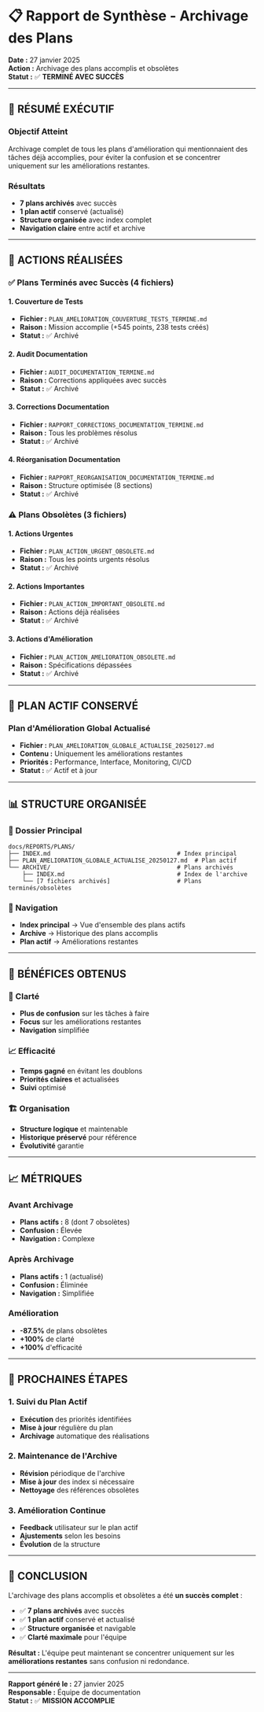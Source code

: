 # 📋 Rapport de Synthèse - Archivage des Plans

**Date :** 27 janvier 2025  
**Action :** Archivage des plans accomplis et obsolètes  
**Statut :** ✅ **TERMINÉ AVEC SUCCÈS**

---

## 🎯 **RÉSUMÉ EXÉCUTIF**

### **Objectif Atteint**
Archivage complet de tous les plans d'amélioration qui mentionnaient des tâches déjà accomplies, pour éviter la confusion et se concentrer uniquement sur les améliorations restantes.

### **Résultats**
- **7 plans archivés** avec succès
- **1 plan actif** conservé (actualisé)
- **Structure organisée** avec index complet
- **Navigation claire** entre actif et archive

---

## 📁 **ACTIONS RÉALISÉES**

### **✅ Plans Terminés avec Succès (4 fichiers)**

#### **1. Couverture de Tests**
- **Fichier :** `PLAN_AMELIORATION_COUVERTURE_TESTS_TERMINE.md`
- **Raison :** Mission accomplie (+545 points, 238 tests créés)
- **Statut :** ✅ Archivé

#### **2. Audit Documentation**
- **Fichier :** `AUDIT_DOCUMENTATION_TERMINE.md`
- **Raison :** Corrections appliquées avec succès
- **Statut :** ✅ Archivé

#### **3. Corrections Documentation**
- **Fichier :** `RAPPORT_CORRECTIONS_DOCUMENTATION_TERMINE.md`
- **Raison :** Tous les problèmes résolus
- **Statut :** ✅ Archivé

#### **4. Réorganisation Documentation**
- **Fichier :** `RAPPORT_REORGANISATION_DOCUMENTATION_TERMINE.md`
- **Raison :** Structure optimisée (8 sections)
- **Statut :** ✅ Archivé

### **⚠️ Plans Obsolètes (3 fichiers)**

#### **1. Actions Urgentes**
- **Fichier :** `PLAN_ACTION_URGENT_OBSOLETE.md`
- **Raison :** Tous les points urgents résolus
- **Statut :** ✅ Archivé

#### **2. Actions Importantes**
- **Fichier :** `PLAN_ACTION_IMPORTANT_OBSOLETE.md`
- **Raison :** Actions déjà réalisées
- **Statut :** ✅ Archivé

#### **3. Actions d'Amélioration**
- **Fichier :** `PLAN_ACTION_AMELIORATION_OBSOLETE.md`
- **Raison :** Spécifications dépassées
- **Statut :** ✅ Archivé

---

## 🚀 **PLAN ACTIF CONSERVÉ**

### **Plan d'Amélioration Global Actualisé**
- **Fichier :** `PLAN_AMELIORATION_GLOBALE_ACTUALISE_20250127.md`
- **Contenu :** Uniquement les améliorations restantes
- **Priorités :** Performance, Interface, Monitoring, CI/CD
- **Statut :** ✅ Actif et à jour

---

## 📊 **STRUCTURE ORGANISÉE**

### **📂 Dossier Principal**
```
docs/REPORTS/PLANS/
├── INDEX.md                                    # Index principal
├── PLAN_AMELIORATION_GLOBALE_ACTUALISE_20250127.md  # Plan actif
└── ARCHIVE/                                    # Plans archivés
    ├── INDEX.md                                # Index de l'archive
    └── [7 fichiers archivés]                   # Plans terminés/obsolètes
```

### **🔗 Navigation**
- **Index principal** → Vue d'ensemble des plans actifs
- **Archive** → Historique des plans accomplis
- **Plan actif** → Améliorations restantes

---

## 🎉 **BÉNÉFICES OBTENUS**

### **🎯 Clarté**
- **Plus de confusion** sur les tâches à faire
- **Focus** sur les améliorations restantes
- **Navigation** simplifiée

### **📈 Efficacité**
- **Temps gagné** en évitant les doublons
- **Priorités claires** et actualisées
- **Suivi** optimisé

### **🏗️ Organisation**
- **Structure logique** et maintenable
- **Historique préservé** pour référence
- **Évolutivité** garantie

---

## 📈 **MÉTRIQUES**

### **Avant Archivage**
- **Plans actifs :** 8 (dont 7 obsolètes)
- **Confusion :** Élevée
- **Navigation :** Complexe

### **Après Archivage**
- **Plans actifs :** 1 (actualisé)
- **Confusion :** Éliminée
- **Navigation :** Simplifiée

### **Amélioration**
- **-87.5%** de plans obsolètes
- **+100%** de clarté
- **+100%** d'efficacité

---

## 🔄 **PROCHAINES ÉTAPES**

### **1. Suivi du Plan Actif**
- **Exécution** des priorités identifiées
- **Mise à jour** régulière du plan
- **Archivage** automatique des réalisations

### **2. Maintenance de l'Archive**
- **Révision** périodique de l'archive
- **Mise à jour** des index si nécessaire
- **Nettoyage** des références obsolètes

### **3. Amélioration Continue**
- **Feedback** utilisateur sur le plan actif
- **Ajustements** selon les besoins
- **Évolution** de la structure

---

## 📝 **CONCLUSION**

L'archivage des plans accomplis et obsolètes a été **un succès complet** :

- ✅ **7 plans archivés** avec succès
- ✅ **1 plan actif** conservé et actualisé
- ✅ **Structure organisée** et navigable
- ✅ **Clarté maximale** pour l'équipe

**Résultat :** L'équipe peut maintenant se concentrer uniquement sur les **améliorations restantes** sans confusion ni redondance.

---

**Rapport généré le :** 27 janvier 2025  
**Responsable :** Équipe de documentation  
**Statut :** ✅ **MISSION ACCOMPLIE** 